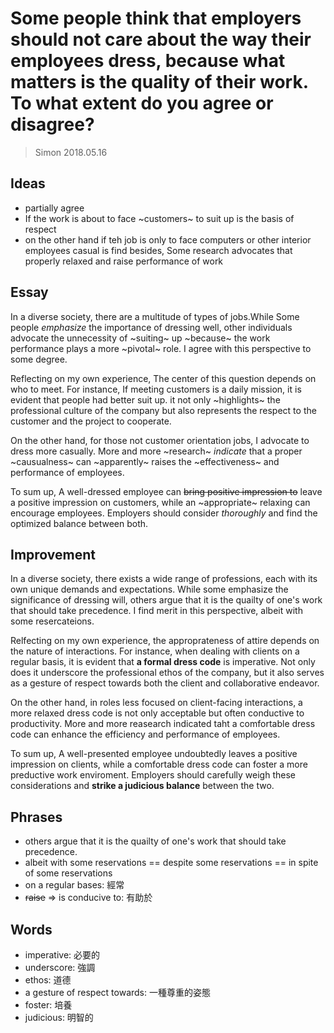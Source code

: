 # Some people think that employers should not care about the way their employees dress, because what matters is the quality of their work. To what extent do you agree or disagree?

> Simon 2018.05.16

## Ideas

- partially agree
- If the work is about to face ~customers~ to suit up is the basis of respect
- on the other hand if teh job is only to face computers or other interior employees casual is find besides, Some research advocates that properly relaxed and raise performance of work

## Essay

In a diverse society, there are a multitude of types of jobs.While Some people *emphasize* the importance of dressing well, other individuals advocate the unnecessity of ~suiting~ up ~because~ the work performance plays a more ~pivotal~ role. I agree with this perspective to some degree.

Reflecting on my own experience, The center of this question depends on who to meet. For instance, If meeting customers is a daily mission, it is evident that people had better suit up. it not only ~highlights~ the professional culture of the company but also represents the respect to the customer and the project to cooperate.

On the other hand, for those not customer orientation jobs, I advocate to dress more casually. More and more ~research~ *indicate* that a proper ~causualness~ can ~apparently~ raises the ~effectiveness~ and performance of employees.

To sum up, A well-dressed employee can ~~bring positive impression to~~ leave a positive impression on customers, while an ~appropriate~ relaxing can encourage employees. Employers should consider *thoroughly* and find the optimized balance between both.

## Improvement

In a diverse society, there exists a wide range of professions, each with its own unique demands and expectations. While some emphasize the significance of dressing will, others argue that it is the quailty of one's work that should take precedence. I find merit in this perspective, albeit with some resercateions.

Relfecting on my own experience, the approprateness of attire depends on the nature of interactions. For instance, when dealing with clients on a regular basis, it is evident that **a formal dress code** is imperative. Not only does it underscore the professional ethos of the company, but it also serves as a gesture of respect towards both the client and collaborative endeavor.

On the other hand, in roles less focused on client-facing interactions, a more relaxed dress code is not only acceptable but often conductive to productivity. More and more reasearch indicated taht a comfortable dress code can enhance the efficiency and performance of employees.

To sum up, A well-presented employee undoubtedly leaves a positive impression on clients, while a comfortable dress code can foster a more preductive work enviroment. Employers should carefully weigh these considerations and **strike a judicious balance** between the two.

## Phrases

- others argue that it is the quailty of one's work that should take precedence.
- albeit with some reservations == despite some reservations == in spite of some reservations
- on a regular bases: 經常
- ~~raise~~ => is conducive to: 有助於

## Words

- imperative: 必要的
- underscore: 強調
- ethos: 道德
- a gesture of respect towards: 一種尊重的姿態
- foster: 培養
- judicious: 明智的